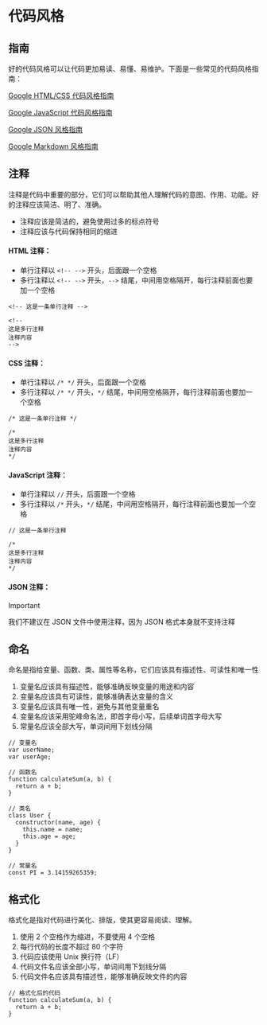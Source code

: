# 代码风格

## 指南

好的代码风格可以让代码更加易读、易懂、易维护。下面是一些常见的代码风格指南：

[Google HTML/CSS 代码风格指南](https://google.github.io/styleguide/htmlcssguide.html)

[Google JavaScript 代码风格指南](https://google.github.io/styleguide/jsguide.html)

[Google JSON 风格指南](https://google.github.io/styleguide/jsoncstyleguide.html)

[Google Markdown 风格指南](https://google.github.io/styleguide/docguide/style.html)

## 注释

注释是代码中重要的部分，它们可以帮助其他人理解代码的意图、作用、功能。好的注释应该简洁、明了、准确。

-   注释应该是简洁的，避免使用过多的标点符号
-   注释应该与代码保持相同的缩进

#### HTML 注释：

-   单行注释以 `<!-- -->` 开头，后面跟一个空格
-   多行注释以 `<!-- -->` 开头，`-->` 结尾，中间用空格隔开，每行注释前面也要加一个空格

```
<!-- 这是一条单行注释 -->

<!--
这是多行注释
注释内容
-->
```

#### CSS 注释：

-   单行注释以 `/* */` 开头，后面跟一个空格
-   多行注释以 `/* */` 开头，`*/` 结尾，中间用空格隔开，每行注释前面也要加一个空格

```
/* 这是一条单行注释 */

/*
这是多行注释
注释内容
*/
```

#### JavaScript 注释：

-   单行注释以 `//` 开头，后面跟一个空格
-   多行注释以 `/*` 开头，`*/` 结尾，中间用空格隔开，每行注释前面也要加一个空格

```
// 这是一条单行注释

/*
这是多行注释
注释内容
*/
```

#### JSON 注释：

> [!IMPORTANT]
> 我们不建议在 JSON 文件中使用注释，因为 JSON 格式本身就不支持注释

## 命名

命名是指给变量、函数、类、属性等名称，它们应该具有描述性、可读性和唯一性

1.  变量名应该具有描述性，能够准确反映变量的用途和内容
2.  变量名应该具有可读性，能够准确表达变量的含义
3.  变量名应该具有唯一性，避免与其他变量重名
4.  变量名应该采用驼峰命名法，即首字母小写，后续单词首字母大写
5.  常量名应该全部大写，单词间用下划线分隔

```
// 变量名
var userName;
var userAge;

// 函数名
function calculateSum(a, b) {
  return a + b;
}

// 类名
class User {
  constructor(name, age) {
    this.name = name;
    this.age = age;
  }
}

// 常量名
const PI = 3.14159265359;
```

## 格式化

格式化是指对代码进行美化、排版，使其更容易阅读、理解。

1.  使用 2 个空格作为缩进，不要使用 4 个空格
2.  每行代码的长度不超过 80 个字符
3.  代码应该使用 Unix 换行符（LF）
4.  代码文件名应该全部小写，单词间用下划线分隔
5.  代码文件名应该具有描述性，能够准确反映文件的内容

```
// 格式化后的代码
function calculateSum(a, b) {
  return a + b;
}
```
